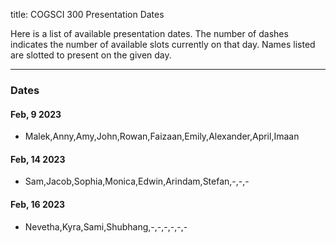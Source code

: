 title: COGSCI 300 Presentation Dates

Here is a list of available presentation dates.  The number of dashes indicates the number of available slots currently on that day.  Names listed are slotted to present on the given day.

 * * *

### Dates
 
#### Feb, 9 2023

 * Malek,Anny,Amy,John,Rowan,Faizaan,Emily,Alexander,April,Imaan

#### Feb, 14 2023

 * Sam,Jacob,Sophia,Monica,Edwin,Arindam,Stefan,-,-,-

#### Feb, 16 2023

 * Nevetha,Kyra,Sami,Shubhang,-,-,-,-,-,-
